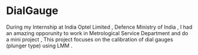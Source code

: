 # DialGauge

During my Internship at India Optel Limited , Defence Ministry of India , I had an amazing opporunity to work in Metrological Service Department  and do a mini project , 
This project focuses on the calibration of dial gauges (plunger type) using LMM .
